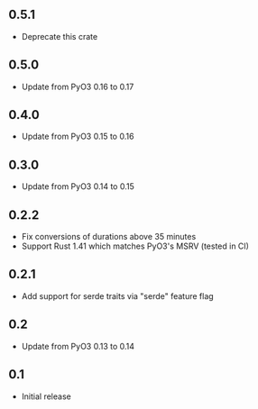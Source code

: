 ## 0.5.1

- Deprecate this crate

## 0.5.0

- Update from PyO3 0.16 to 0.17

## 0.4.0

- Update from PyO3 0.15 to 0.16

## 0.3.0

- Update from PyO3 0.14 to 0.15

## 0.2.2

- Fix conversions of durations above 35 minutes
- Support Rust 1.41 which matches PyO3's MSRV (tested in CI)

## 0.2.1

- Add support for serde traits via "serde" feature flag

## 0.2

- Update from PyO3 0.13 to 0.14

## 0.1

- Initial release
